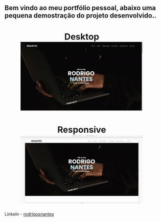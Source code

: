 
## Bem vindo ao meu portfólio pessoal, abaixo uma pequena demostração do projeto desenvolvido..

<h1 align="center">
   Desktop
   <br/>
   <img src="https://github.com/rodrigosnantes/rodrigosnantes.github.io/blob/main/portfolio01.gif" width="400" />
</h1>

<h1 align="center">
   Responsive
   <br/>
   <img src="https://github.com/rodrigosnantes/rodrigosnantes.github.io/blob/main/portfolio02.gif" width="400" />
</h1>


LinkeIn -  [rodrigosnantes](https://www.linkedin.com/in/rodrigonantess/)
